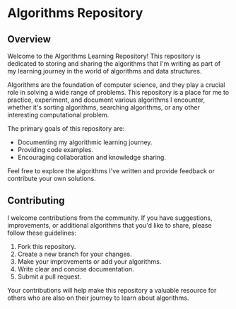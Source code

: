 # Algorithms Repository

## Overview

Welcome to the Algorithms Learning Repository! This repository is dedicated to storing and sharing the algorithms that I'm writing as part of my learning journey in the world of algorithms and data structures.

Algorithms are the foundation of computer science, and they play a crucial role in solving a wide range of problems. This repository is a place for me to practice, experiment, and document various algorithms I encounter, whether it's sorting algorithms, searching algorithms, or any other interesting computational problem.

The primary goals of this repository are:

- Documenting my algorithmic learning journey.
- Providing code examples.
- Encouraging collaboration and knowledge sharing.

Feel free to explore the algorithms I've written and provide feedback or contribute your own solutions.

## Contributing

I welcome contributions from the community. If you have suggestions, improvements, or additional algorithms that you'd like to share, please follow these guidelines:

1. Fork this repository.
2. Create a new branch for your changes.
3. Make your improvements or add your algorithms.
4. Write clear and concise documentation.
5. Submit a pull request.

Your contributions will help make this repository a valuable resource for others who are also on their journey to learn about algorithms.


